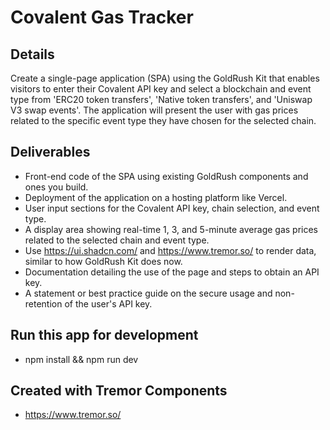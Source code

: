 # Covalent Gas Tracker

## Details
Create a single-page application (SPA) using the GoldRush Kit that enables visitors to enter their Covalent API key and select a blockchain and event type from 'ERC20 token transfers', 'Native token transfers', and 'Uniswap V3 swap events'. The application will present the user with gas prices related to the specific event type they have chosen for the selected chain.

## Deliverables
- Front-end code of the SPA using existing GoldRush components and ones you build.
- Deployment of the application on a hosting platform like Vercel.
- User input sections for the Covalent API key, chain selection, and event type.
- A display area showing real-time 1, 3, and 5-minute average gas prices related to the selected chain and event type.
- Use https://ui.shadcn.com/ and https://www.tremor.so/ to render data, similar to how GoldRush Kit does now.
- Documentation detailing the use of the page and steps to obtain an API key.
- A statement or best practice guide on the secure usage and non-retention of the user's API key.

## Run this app for development
- npm install && npm run dev

## Created with Tremor Components
- https://www.tremor.so/